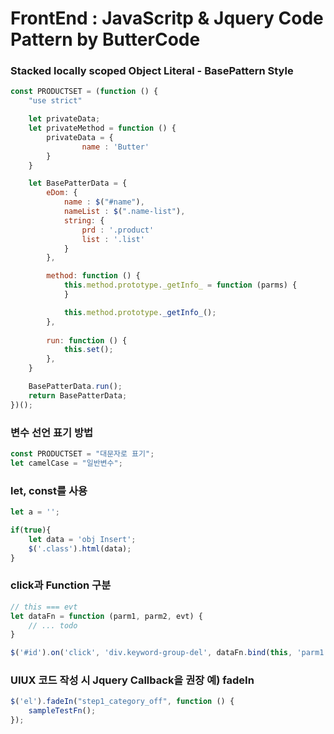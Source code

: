# FrontEnd : JavaScritp & Jquery Code Pattern by ButterCode

### Stacked locally scoped Object Literal - BasePattern Style
```javascript
const PRODUCTSET = (function () {
    "use strict"

    let privateData;
    let privateMethod = function () {
        privateData = {
        		name : 'Butter'
        }
    }

    let BasePatterData = {
        eDom: {
            name : $("#name"),
            nameList : $(".name-list"),
            string: {
                prd : '.product'
                list : '.list'
            }
        },

        method: function () {
            this.method.prototype._getInfo_ = function (parms) {
            }

            this.method.prototype._getInfo_();
        },
        
        run: function () { 
            this.set();
        },    
    }

    BasePatterData.run();    
    return BasePatterData;
})();


```
### 변수 선언 표기 방법

```javascript
const PRODUCTSET = "대문자로 표기";
let camelCase = "일반변수";

```




### let, const를 사용
```javascript
let a = '';

if(true){
    let data = 'obj Insert';
    $('.class').html(data);
}

```


### click과 Function 구분
```javascript
// this === evt
let dataFn = function (parm1, parm2, evt) {
    // ... todo
}

$('#id').on('click', 'div.keyword-group-del', dataFn.bind(this, 'parm1', 'parm1'));
```



### UIUX 코드 작성 시 Jquery Callback을 권장 예) fadeIn
```javascript
$('el').fadeIn("step1_category_off", function () {
    sampleTestFn();
});
```
